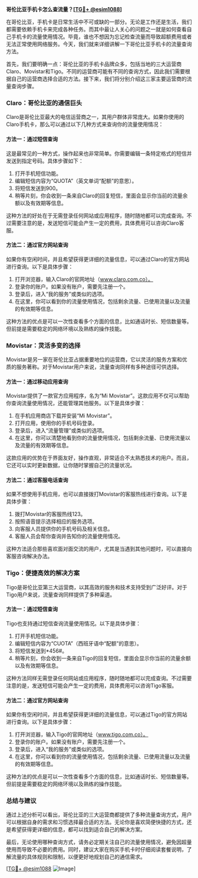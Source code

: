 **哥伦比亚手机卡怎么查流量？[[TG💪+ @esim1088](https://t.me/s/esim1088)]**

在哥伦比亚，手机卡是日常生活中不可或缺的一部分。无论是工作还是生活，我们都需要依赖手机卡来完成各种任务。而其中最让人关心的问题之一就是如何查看自己手机卡的流量使用情况。毕竟，谁也不想因为忘记检查流量而导致超额费用或者无法正常使用网络服务。今天，我们就来详细讲解一下哥伦比亚手机卡的流量查询方法。

首先，我们要明确一点：哥伦比亚的手机卡品牌众多，包括当地的三大运营商Claro、Movistar和Tigo。不同的运营商可能有不同的查询方式，因此我们需要根据自己的运营商选择合适的方法。接下来，我们将分别介绍这三家主要运营商的流量查询步骤。

### Claro：哥伦比亚的通信巨头

Claro是哥伦比亚最大的电信运营商之一，其用户群体非常庞大。如果你使用的Claro手机卡，那么可以通过以下几种方式来查询你的流量使用情况：

#### 方法一：通过短信查询
这是最常见的一种方式，操作起来也非常简单。你需要编辑一条特定格式的短信并发送到指定号码。具体步骤如下：
1. 打开手机短信功能。
2. 编辑短信内容为“QUOTA”（英文单词“配额”的意思）。
3. 将短信发送到900。
4. 稍等片刻，你会收到一条来自Claro的回复短信，里面会显示你当前的流量余额以及有效期等信息。

这种方法的好处在于无需登录任何网站或应用程序，随时随地都可以完成查询。不过需要注意的是，发送短信可能会产生一定的费用，具体费用可以咨询Claro客服。

#### 方法二：通过官方网站查询
如果你有空闲时间，并且希望获得更详细的流量信息，可以通过Claro的官方网站进行查询。以下是具体步骤：
1. 打开浏览器，输入Claro的官网地址（www.claro.com.co）。
2. 登录你的账户。如果没有账户，需要先注册一个。
3. 登录后，进入“我的服务”或类似的选项。
4. 在这里，你可以看到你的流量使用情况，包括剩余流量、已使用流量以及流量的有效期等信息。

这种方法的优点是可以一次性查看多个方面的信息，比如通话时长、短信数量等。但前提是需要稳定的网络环境以及熟练的操作技能。

### Movistar：灵活多变的选择

Movistar是另一家在哥伦比亚占据重要地位的运营商，它以灵活的服务方案和优质的服务著称。对于Movistar用户来说，流量查询同样有多种途径可供选择。

#### 方法一：通过移动应用查询
Movistar提供了一款官方应用程序，名为“Mi Movistar”。这款应用不仅可以帮助你查询流量使用情况，还能管理其他服务。以下是具体步骤：
1. 在手机应用商店下载并安装“Mi Movistar”。
2. 打开应用，使用你的手机号码登录。
3. 登录后，进入“流量管理”或类似的选项。
4. 在这里，你可以清楚地看到你的流量使用情况，包括剩余流量、已使用流量以及流量的有效期等信息。

这款应用的优势在于界面友好，操作直观，非常适合不太熟悉技术的用户。而且，它还可以实时更新数据，让你随时掌握自己的流量状况。

#### 方法二：通过客服电话查询
如果不想使用手机应用，也可以直接拨打Movistar的客服热线进行查询。以下是具体步骤：
1. 拨打Movistar的客服热线123。
2. 按照语音提示选择相应的服务选项。
3. 向客服人员提供你的手机号码及相关信息。
4. 客服人员会帮你查询并告知你的流量使用情况。

这种方法适合那些喜欢面对面交流的用户，尤其是当遇到其他问题时，可以直接向客服咨询解决办法。

### Tigo：便捷高效的解决方案

Tigo是哥伦比亚第三大运营商，以其高效的服务和技术支持受到广泛好评。对于Tigo用户来说，流量查询同样提供了多种渠道。

#### 方法一：通过短信查询
Tigo也支持通过短信查询流量使用情况。以下是具体步骤：
1. 打开手机短信功能。
2. 编辑短信内容为“CUOTA”（西班牙语中“配额”的意思）。
3. 将短信发送到*456#。
4. 稍等片刻，你会收到一条来自Tigo的回复短信，里面会显示你当前的流量余额以及有效期等信息。

这种方法同样无需登录任何网站或应用程序，随时随地都可以完成查询。不过需要注意的是，发送短信可能会产生一定的费用，具体费用可以咨询Tigo客服。

#### 方法二：通过官方网站查询
如果你有空闲时间，并且希望获得更详细的流量信息，可以通过Tigo的官方网站进行查询。以下是具体步骤：
1. 打开浏览器，输入Tigo的官网地址（www.tigo.com.co）。
2. 登录你的账户。如果没有账户，需要先注册一个。
3. 登录后，进入“我的服务”或类似的选项。
4. 在这里，你可以看到你的流量使用情况，包括剩余流量、已使用流量以及流量的有效期等信息。

这种方法的优点是可以一次性查看多个方面的信息，比如通话时长、短信数量等。但前提是需要稳定的网络环境以及熟练的操作技能。

### 总结与建议

通过上述分析可以看出，哥伦比亚的三大运营商都提供了多种流量查询方式，用户可以根据自身的需求和习惯选择最合适的方法。无论你是喜欢简便快捷的方式，还是希望获得更详细的信息，都可以找到适合自己的解决方案。

最后，无论使用哪种查询方式，请务必定期关注自己的流量使用情况，避免因超量使用而导致不必要的费用。同时，建议大家在购买手机卡时仔细阅读套餐说明，了解流量的具体规则和限制，以便更好地规划自己的通信需求。

[[TG💪+ @esim1088](https://t.me/s/esim1088) ![Image](https://i.postimg.cc/4NQfJmqS/Snipaste-2025-05-13-00-14-12.png)]